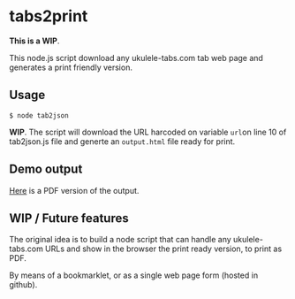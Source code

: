 # tabs2print

**This is a WIP**.

This node.js script download any ukulele-tabs.com tab web page and generates a print friendly version.


## Usage

```$ node tab2json```

**WIP**. The script will download the URL harcoded on variable ```url```on line 10 of tab2json.js file and generte an ```output.html``` file ready for print.

## Demo output

[Here](output_demo.pdf) is a PDF version of the output.


## WIP / Future features

The original idea is to build a node script that can handle any ukulele-tabs.com URLs and show in the browser the print ready version, to print as PDF.

By means of a bookmarklet, or as a single web page form (hosted in github).
